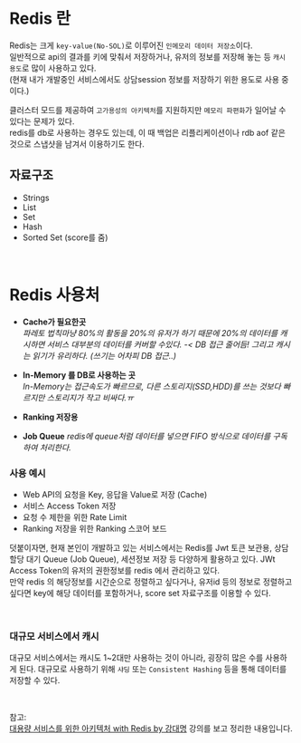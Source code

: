 # Redis 란 

Redis는 크게 `key-value(No-SOL)`로 이루어진 `인메모리 데이터 저장소`이다.    
일반적으로 api의 결과를 키에 맞춰서 저장하거나, 유저의 정보를 저장해 놓는 등 `캐시 용도`로 많이 사용하고 있다.    
(현재 내가 개발중인 서비스에서도 상담session 정보를 저장하기 위한 용도로 사용 중이다.)    
   
클러스터 모드를 제공하여 `고가용성의 아키텍처`를 지원하지만 `메모리 파편화`가 일어날 수 있다는 문제가 있다.    
redis를 db로 사용하는 경우도 있는데, 이 때 백업은 리플리케이션이나 rdb aof 같은 것으로 스냅샷을 남겨서 이용하기도 한다. 


## 자료구조 

* Strings
* List
* Set
* Hash
* Sorted Set  (score를 줌)

</br>

# Redis 사용처

* **Cache가 필요한곳**   
   *파레토 법칙마냥 80%의 활동을 20%의 유저가 하기 때문에 20%의 데이터를 캐시하면 서비스 대부분의 데이터를 커버할 수있다. -< DB 접근 줄어듬! 그리고 캐시는 읽기가 유리하다. (쓰기는 어차피 DB 접근..)*
   
* **In-Memory 를 DB로 사용하는 곳**    
   *In-Memory는 접근속도가 빠르므로, 다른 스토리지(SSD,HDD)를 쓰는 것보다 빠르지만 스토리지가 작고 비싸다.ㅠ*

* **Ranking 저장용**

* **Job Queue**
   *redis에 queue처럼 데이터를 넣으면 FIFO 방식으로 데이터를 구독하여 처리한다.*


### 사용 예시

* Web API의 요청을 Key, 응답을 Value로 저장 (Cache)
* 서비스 Access Token 저장
* 요청 수 제한을 위한 Rate Limit
* Ranking 저장을 위한 Ranking 스코어 보드


덧붙이자면, 현재 본인이 개발하고 있는 서비스에서는 Redis를 Jwt 토큰 보관용, 상담 할당 대기 Queue (Job Queue), 세션정보 저장 등 다양하게 활용하고 있다. JWt Access Token의 유저의 권한정보를 redis 에서 관리하고 있다.    
만약 redis 의 해당정보를 시간순으로 정렬하고 싶다거나, 유저id 등의 정보로 정렬하고 싶다면 key에 해당 데이터를 포함하거나, score set 자료구조를 이용할 수 있다. 

</br>


### 대규모 서비스에서 캐시

대규모 서비스에서는 캐시도 1~2대만 사용하는 것이 아니라, 굉장히 많은 수를 사용하게 된다. 대규모로 사용하기 위해 `샤딩` 또는 `Consistent Hashing` 등을 통해 데이터를 저장할 수 있다. 

</br>

참고:   
[대용량 서비스를 위한 아키텍처 with Redis by 강대명](https://fastcampus.app/courses/205143/clips/393035?organizationProductId=15883&hasCodeEditor=false) 강의를 보고 정리한 내용입니다.
